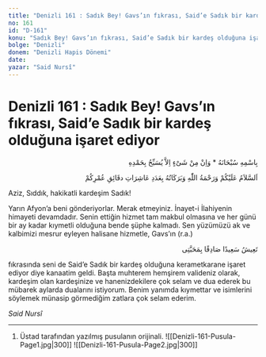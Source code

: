 ```yaml
---
title: "Denizli 161 : Sadık Bey! Gavs’ın fıkrası, Said’e Sadık bir kardeş olduğuna işaret ediyor "
no: 161
id: "D-161"
konu: "Sadık Bey! Gavs’ın fıkrası, Said’e Sadık bir kardeş olduğuna işaret ediyor"
bolge: "Denizli"
donem: "Denizli Hapis Dönemi"
date: 
yazar: "Said Nursî"
---
```


# Denizli 161 : Sadık Bey! Gavs’ın fıkrası, Said’e Sadık bir kardeş olduğuna işaret ediyor

<p class="arabic" dir="rtl" title="Meal: “Subhân Allah’ın adıyla” * “Hiçbir şey yoktur ki O'nu hamd ile tesbih etmesin” [İsrâ 17:44]">بِاسْمِهِ سُبْحَانَهُ * وَاِنْ مِنْ شَىْءٍ اِلاَّ يُسَبِّحُ بِحَمْدِهِ</p>

<p class="arabic" dir="rtl" title="Meal: “Ömrünüzün dakikalarının aşireleri adedince Allah’ın selâmı, rahmeti ve bereketleri, üzerinize olsun.”">اَلسَّلاَمُ عَلَيْكُمْ وَرَحْمَةُ اللّٰهِ وَبَرَكَاتُهُ بِعَدَدِ عَاشِرَاتِ دقَائِقِ عُمْرِكُمْ</p>

Aziz, Sıddık, hakikatli kardeşim Sadık!

Yarın Afyon’a beni gönderiyorlar. Merak etmeyiniz. İnayet-i İlahiyenin himayeti devamdadır. Senin ettiğin hizmet tam makbul olmasına ve her günü bir ay kadar kıymetli olduğuna bende şüphe kalmadı. Sen yüzümüzü ak ve kalbimizi mesrur eyleyen halisane hizmetle, Gavs’ın (r.a.)

<p class="arabic" dir="rtl" title="Meal: “Muhabbetimde sadık olduğundan, geçiminde dahi ismin gibi mesut olasın.”">تَعِيشُ سَعِيدًا صَادِقًا بِمَحَبَّتِى</p>

fıkrasında seni de Said’e Sadık bir kardeş olduğuna kerametkarane işaret ediyor diye kanaatim geldi. Başta muhterem hemşirem valideniz olarak, kardeşim olan kardeşinize ve hanenizdekilere çok selam ve dua ederek bu mübarek aylarda dualarını istiyorum. Benim yanımda kıymettar ve isimlerini söylemek münasip görmediğim zatlara çok selam ederim.

*Said Nursî*

***

1. Üstad tarafından yazılmış pusulanın orijinali.
![[Denizli-161-Pusula-Page1.jpg|300]]
![[Denizli-161-Pusula-Page2.jpg|300]]

